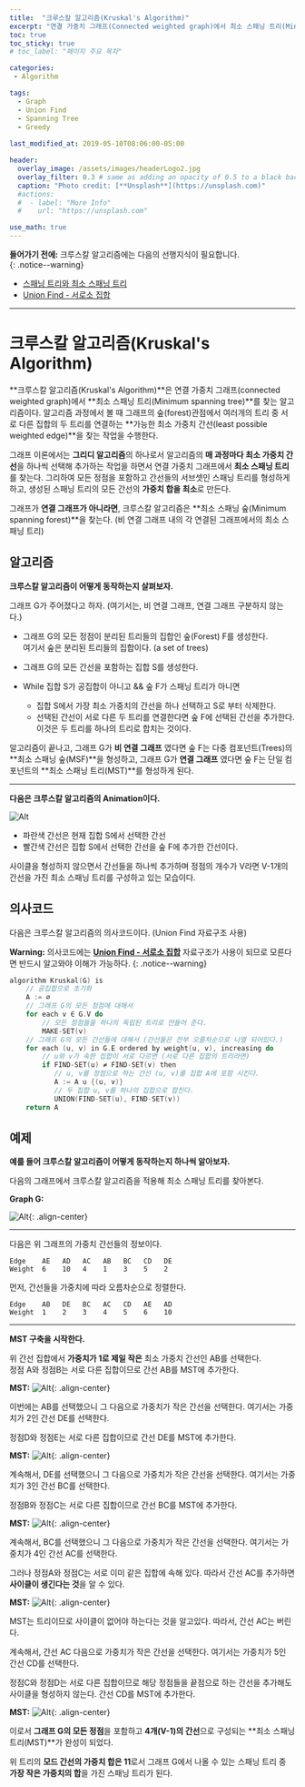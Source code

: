```yaml
---
title:  "크루스칼 알고리즘(Kruskal's Algorithm)"
excerpt: "연결 가중치 그래프(Connected weighted graph)에서 최소 스패닝 트리(Minimum Spanning Tree)를 찾을 수 있는 그리디(Greedy)한 알고리즘"
toc: true
toc_sticky: true
# toc_label: "페이지 주요 목차"

categories:
 - Algorithm

tags:
  - Graph
  - Union Find
  - Spanning Tree
  - Greedy
  
last_modified_at: 2019-05-10T08:06:00-05:00

header:
  overlay_image: /assets/images/headerLogo2.jpg
  overlay_filter: 0.3 # same as adding an opacity of 0.5 to a black background
  caption: "Photo credit: [**Unsplash**](https://unsplash.com)"
  #actions:
  #  - label: "More Info"
  #    url: "https://unsplash.com"

use_math: true
---
```


**들어가기 전에:** 크루스칼 알고리즘에는 다음의 선행지식이 필요합니다.  
{: .notice--warning}
- [스패닝 트리와 최소 스패닝 트리]({{site.url}}{{base.url}}/data%20structure/spanning-tree/)  
- [Union Find - 서로소 집합]({{site.url}}{{base.url}}/data%20structure/unionfind/)

***

# 크루스칼 알고리즘(Kruskal's Algorithm)

**크루스칼 알고리즘(Kruskal's Algorithm)**은 연결 가중치 그래프(connected weighted graph)에서 **최소 스패닝 트리(Minimum spanning tree)**를 찾는 알고리즘이다. 알고리즘 과정에서 볼 때 그래프의 숲(forest)관점에서 여러개의 트리 중 서로 다른 집합의 두 트리를 연결하는 **가능한 최소 가중치 간선(least possible weighted edge)**을 찾는 작업을 수행한다.  

그래프 이론에서는 **그리디 알고리즘**의 하나로서 알고리즘의 **매 과정마다 최소 가중치 간선**을 하나씩 선택해 추가하는 작업을 하면서 연결 가중치 그래프에서 **최소 스패닝 트리**를 찾는다. 그리하여 모든 정점을 포함하고 간선들의 서브셋인 스패닝 트리를 형성하게 하고, 생성된 스패닝 트리의 모든 간선의 **가중치 합을 최소**로 만든다.

그래프가 **연결 그래프가 아니라면**, 크루스칼 알고리즘은 **최소 스패닝 숲(Minimum spanning forest)**을 찾는다. (비 연결 그래프 내의 각 연결된 그래프에서의 최소 스패닝 트리)


## 알고리즘

**크루스칼 알고리즘이 어떻게 동작하는지 살펴보자.**

그래프 G가 주어졌다고 하자. (여기서는, 비 연결 그래프, 연결 그래프 구분하지 않는다.)

- 그래프 G의 모든 정점이 분리된 트리들의 집합인 숲(Forest) F를 생성한다.  
여기서 숲은 분리된 트리들의 집합이다. (a set of trees)

- 그래프 G의 모든 간선을 포함하는 집합 S를 생성한다.

- While 집합 S가 공집합이 아니고 && 숲 F가 스패닝 트리가 아니면
    - 집합 S에서 가장 최소 가중치의 간선을 하나 선택하고 S로 부터 삭제한다.
    - 선택된 간선이 서로 다른 두 트리를 연결한다면 숲 F에 선택된 간선을 추가한다.  
    이것은 두 트리를 하나의 트리로 합치는 것이다.

알고리즘이 끝나고, 그래프 G가 **비 연결 그래프** 였다면 숲 F는 다중 컴포넌트(Trees)의 **최소 스패닝 숲(MSF)**을 형성하고, 그래프 G가 **연결 그래프** 였다면 숲 F는 단일 컴포넌트의 **최소 스패닝 트리(MST)**를 형성하게 된다.

***

**다음은 크루스칼 알고리즘의 Animation이다.**

![Alt](/assets/images/Kruskal-Animation.gif)

- 파란색 간선은 현재 집합 S에서 선택한 간선  
- 빨간색 간선은 집합 S에서 선택한 간선을 숲 F에 추가한 간선이다.

사이클을 형성하지 않으면서 간선들을 하나씩 추가하며 정점의 개수가 V라면 V-1개의 간선을 가진 최소 스패닝 트리를 구성하고 있는 모습이다.

## 의사코드

다음은 크루스칼 알고리즘의 의사코드이다. (Union Find 자료구조 사용)

**Warning:** 의사코드에는 **[Union Find - 서로소 집합]({{site.url}}{{base.url}}/data%20structure/unionfind/)** 자료구조가 사용이 되므로 모른다면 반드시 알고와야 이해가 가능하다. 
{: .notice--warning}

```c++
algorithm Kruskal(G) is
    // 공집합으로 초기화
    A := ∅
    // 그래프 G의 모든 정점에 대해서
    for each v ∈ G.V do
        // 모든 정점들을 하나의 독립된 트리로 만들어 준다.
        MAKE-SET(v)
    // 그래프 G의 모든 간선들에 대해서 (간선들은 전부 오름차순으로 나열 되어있다.)
    for each (u, v) in G.E ordered by weight(u, v), increasing do
        // u와 v가 속한 집합이 서로 다르면 (서로 다른 집합의 트리라면)
        if FIND-SET(u) ≠ FIND-SET(v) then
           // u, v를 정점으로 하는 간선 (u, v)를 집합 A에 포함 시킨다.
           A := A ∪ {(u, v)}
           // 두 집합 u, v를 하나의 집합으로 합친다.
           UNION(FIND-SET(u), FIND-SET(v))
    return A
```

## 예제

**예를 들어 크루스칼 알고리즘이 어떻게 동작하는지 하나씩 알아보자.**

다음의 그래프에서 크루스칼 알고리즘을 적용해 최소 스패닝 트리를 찾아본다.

**Graph G:**

![Alt](/assets/images/kruskal-algorithm-example.png){: .align-center}

***

다음은 위 그래프의 가중치 간선들의 정보이다.

```
Edge	AE   AD   AC   AB   BC   CD   DE
Weight	6    10   4    1    3    5    2
```

먼저, 간선들을 가중치에 따라 오름차순으로 정렬한다.

```
Edge	AB   DE   BC   AC   CD   AE   AD
Weight	1    2    3    4    5    6    10
```
***

**MST 구축을 시작한다.**

위 간선 집합에서 **가중치가 1로 제일 작은** 최소 가중치 간선인 AB를 선택한다.  
정점 A와 정점B는 서로 다른 집합이므로 간선 AB를 MST에 추가한다. 

**MST:**
![Alt](/assets/images/kruskal-algorithm-solution.png){: .align-center}

이번에는 AB를 선택했으니 그 다음으로 가중치가 작은 간선을 선택한다. 여기서는 가중치가 2인 간선 DE를 선택한다.  

정점D와 정점E는 서로 다른 집합이므로 간선 DE를 MST에 추가한다. 

**MST:**
![Alt](/assets/images/kruskal-algorithm-solution1.png){: .align-center}

계속해서, DE를 선택했으니 그 다음으로 가중치가 작은 간선을 선택한다. 여기서는 가중치가 3인 간선 BC를 선택한다.  

정점B와 정점C는 서로 다른 집합이므로 간선 BC를 MST에 추가한다. 

**MST:**
![Alt](/assets/images/kruskal-algorithm-solution2.png){: .align-center}

계속해서, BC를 선택했으니 그 다음으로 가중치가 작은 간선을 선택한다. 여기서는 가중치가 4인 간선 AC를 선택한다.  

그러나 정점A와 정점C는 서로 이미 같은 집합에 속해 있다. 따라서 간선 AC를 추가하면 **사이클이 생긴다는 것**을 알 수 있다.

**MST:**
![Alt](/assets/images/kruskal-algorithm-solution2-1.png){: .align-center}

MST는 트리이므로 사이클이 없어야 하는다는 것을 알고있다.
따라서, 간선 AC는 버린다.

계속해서, 간선 AC 다음으로 가중치가 작은 간선을 선택한다. 여기서는 가중치가 5인 간선 CD를 선택한다.  

정점C와 정점D는 서로 다른 집합이므로 해당 정점들을 끝점으로 하는 간선을 추가해도 사이클을 형성하지 않는다. 간선 CD를 MST에 추가한다. 

**MST:**
![Alt](/assets/images/kruskal-algorithm-solution3.png){: .align-center}

이로서 **그래프 G의 모든 정점**을 포함하고 **4개(V-1)의 간선**으로 구성되는 **최소 스패닝 트리(MST)**가 완성이 되었다.

위 트리의 **모드 간선의 가중치 합은 11**로서 그래프 G에서 나올 수 있는 스패닝 트리 중 **가장 작은 가중치의 합**을 가진 스패닝 트리가 된다.